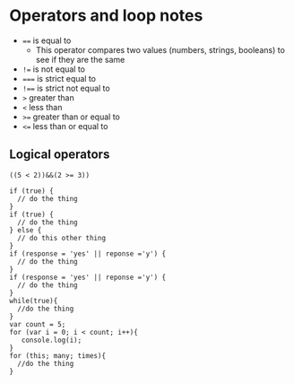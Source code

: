 # Operators and loop notes
- ` == ` is equal to
    - This operator compares two values (numbers, strings, booleans) to see if they are the same
- ` != ` is not equal to 
- ` === ` is strict equal to 
- ` !== ` is strict not equal to
- ` > ` greater than 
- ` < ` less than
- ` >= ` greater than or equal to 
- ` <= ` less than or equal to
## Logical operators
` ((5 < 2))&&(2 >= 3)) `
```
if (true) {
  // do the thing
}
if (true) {
  // do the thing
} else {
  // do this other thing
}
if (response = 'yes' || reponse ='y') {
  // do the thing
}
if (response = 'yes' || reponse ='y') {
  // do the thing
}
while(true){
  //do the thing
}
var count = 5;
for (var i = 0; i < count; i++){
   console.log(i);
}
for (this; many; times){
  //do the thing
}
```